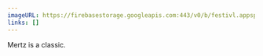 ```yaml
---
imageURL: https://firebasestorage.googleapis.com:443/v0/b/festivl.appspot.com/o/userContent%2F5C1D4DA4-1FD6-4E28-B1A8-81427EA202BA.png?alt=media&token=e0471c7e-6664-4825-b3b0-36e1c5f734cf
links: []
---
```

Mertz is a classic. 